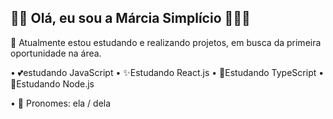 ## 👋🏾 Olá, eu sou a Márcia Simplício 🙋🏾‍♀️

🔭 Atualmente estou estudando e realizando projetos, em busca da primeira oportunidade na área.

• 💕estudando JavaScript 
• ✨Estudando React.js 
• 🦋Estudando TypeScript 
• 🐬Estudando Node.js

• 🥰 Pronomes: ela / dela

